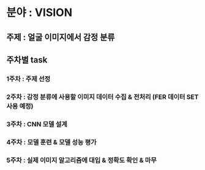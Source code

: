 # 분야 : VISION
## 주제 : 얼굴 이미지에서 감정 분류
## 주차별 task
### 1주차 : 주제 선정
### 2주차 : 감정 분류에 사용할 이미지 데이터 수집 & 전처리 (FER 데이터 SET 사용 예정)
### 3주차 : CNN 모델 설계
### 4주차 : 모델 훈련 & 모델 성능 평가
### 5주차 : 실제 이미지 알고리즘에 대입 & 정확도 확인 & 마무

